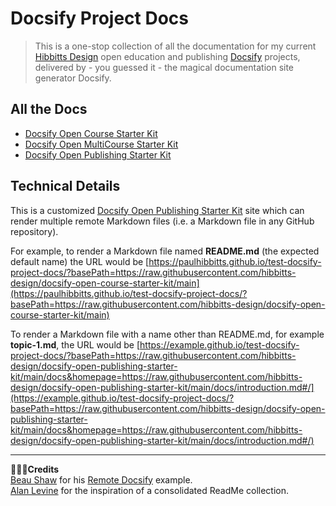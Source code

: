 # Docsify Project Docs

> This is a one-stop collection of all the documentation for my current [Hibbitts Design](https://hibbittsdesign.org/) open education and publishing [Docsify](https://docsify.js.org/#/) projects, delivered by - you guessed it - the magical documentation site generator Docsify.

## All the Docs

* [Docsify Open Course Starter Kit](https://hibbitts-design.github.io/docsify-project-docs/?basePath=https://raw.githubusercontent.com/hibbitts-design/docsify-open-course-starter-kit/main/#/)
* [Docsify Open MultiCourse Starter Kit](https://hibbitts-design.github.io/docsify-project-docs/?basePath=https://raw.githubusercontent.com/hibbitts-design/docsify-open-multicourse-starter-kit/main/#/)
* [Docsify Open Publishing Starter Kit](https://hibbitts-design.github.io/docsify-project-docs/?basePath=https://raw.githubusercontent.com/hibbitts-design/docsify-open-publishing-starter-kit/main/#/)

## Technical Details

This is a customized [Docsify Open Publishing Starter Kit](https://github.com/hibbitts-design/docsify-open-publishing-starter-kit) site which can render multiple remote Markdown files (i.e. a Markdown file in any GitHub repository).  

For example, to render a Markdown file named **README.md** (the expected default name) the URL would be [https://paulhibbitts.github.io/test-docsify-project-docs/?basePath=https://raw.githubusercontent.com/hibbitts-design/docsify-open-course-starter-kit/main](https://paulhibbitts.github.io/test-docsify-project-docs/?basePath=https://raw.githubusercontent.com/hibbitts-design/docsify-open-course-starter-kit/main)

To render a Markdown file with a name other than README.md, for example **topic-1.md**, the URL would be [https://example.github.io/test-docsify-project-docs/?basePath=https://raw.githubusercontent.com/hibbitts-design/docsify-open-publishing-starter-kit/main/docs&homepage=https://raw.githubusercontent.com/hibbitts-design/docsify-open-publishing-starter-kit/main/docs/introduction.md#/](https://example.github.io/test-docsify-project-docs/?basePath=https://raw.githubusercontent.com/hibbitts-design/docsify-open-publishing-starter-kit/main/docs&homepage=https://raw.githubusercontent.com/hibbitts-design/docsify-open-publishing-starter-kit/main/docs/introduction.md#/)

---

**🙇🏻‍♂️Credits**  
[Beau Shaw](https://github.com/DaddyWarbucks) for his [Remote Docsify](https://github.com/DaddyWarbucks/remote-docsify) example.  
[Alan Levine](https://github.com/cogdog) for the inspiration of a consolidated ReadMe collection.
